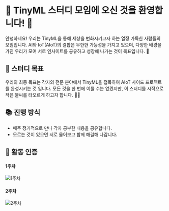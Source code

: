 # 🌱 TinyML 스터디 모임에 오신 것을 환영합니다! 🌱

안녕하세요! 우리는 TinyML을 통해 세상을 변화시키고자 하는 열정 가득한 사람들의 모임입니다. AI와 IoT(AIoT)의 결합은 무한한 가능성을 가지고 있으며, 다양한 배경을 가진 우리가 모여 서로 인사이트를 공유하고 성장해 나가는 것이 목표입니다. 🤗

## 🎯 스터디 목표

우리의 최종 목표는 각자의 전문 분야에서 TinyML을 접목하여 AIoT 사이드 프로젝트를 완성시키는 것 입니다. 모든 것을 한 번에 이룰 수는 없겠지만, 이 스터디를 시작으로 작은 불씨를 타오르게 하고자 합니다. 💪🏻

## 📚 진행 방식

- 매주 정기적으로 만나 각자 공부한 내용을 공유합니다.
- 모르는 것이 있으면 서로 물어보고 함께 해결해 나갑니다.


## 🌟 활동 인증
#### 1주차
![1주차](https://github.com/WzAcorn/SaveWorld_TinyML/assets/77008882/af335c71-d3a3-44b4-8c2d-f59b0f8becec)

#### 2주차
![2주차](https://github.com/WzAcorn/SaveWorld_TinyML/assets/77008882/76d5f649-50b2-42c6-b46b-8054eac87c5b)
